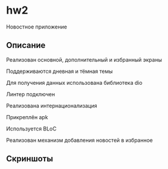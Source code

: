 # hw2

Новостное приложение

## Описание

Реализован основной, дополнительный и избранный экраны

Поддерживаются дневная и тёмная темы

Для получения данных использована библиотека dio

Линтер подключен

Реализована интернационализация

Прикреплён apk

Используется BLoC

Реализован механизм добавления новостей в избранное

## Скриншоты
